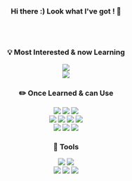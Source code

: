 ###             <div align=center>  Hi there :) Look what I've got ! 👋 </div>
<br>
<br>

<div align=center><h3> 💡 Most Interested & now Learning </h3></div>
<div align=center>
   <img src="https://img.shields.io/badge/kotlin-7F52FF?style=for-the-badge&logo=kotlin&logoColor=white">
   <br>
   <img src="https://img.shields.io/badge/spring-6DB33F?style=for-the-badge&logo=spring&logoColor=white"> 
   <br>
     
</div>
 
<div align=center><h3> ✏️ Once Learned & can Use </h3></div>
<div align=center>
   <img src="https://img.shields.io/badge/java-007396?style=for-the-badge&logo=java&logoColor=white"> 
   <img src="https://img.shields.io/badge/c++-00599C?style=for-the-badge&logo=c++&logoColor=white"> 
   <img src="https://img.shields.io/badge/python-3776AB?style=for-the-badge&logo=python&logoColor=white"> 
   <br>
   
   <img src="https://img.shields.io/badge/html5-E34F26?style=for-the-badge&logo=html5&logoColor=white"> 
   <img src="https://img.shields.io/badge/css-1572B6?style=for-the-badge&logo=css3&logoColor=white"> 
   <img src="https://img.shields.io/badge/mysql-4479A1?style=for-the-badge&logo=mysql&logoColor=white">
   <img src="https://img.shields.io/badge/firebase-FFCA28?style=for-the-badge&logo=firebase&logoColor=white">
   <br>
   
   <img src="https://img.shields.io/badge/kotlin-7F52FF?style=for-the-badge&logo=kotlin&logoColor=white"> 
   <img src="https://img.shields.io/badge/spring-6DB33F?style=for-the-badge&logo=spring&logoColor=white">
   <img src="https://img.shields.io/badge/django-092E20?style=for-the-badge&logo=django&logoColor=white">
   <br>       
</div>  

<div align=center><h3> 📘 Tools </h3></div>
<div align=center>
   <img src="https://img.shields.io/badge/GIT-F05032?style=for-the-badge&logo=GIT&logoColor=white"> 
   <img src="https://img.shields.io/badge/GITHUB-181717?style=for-the-badge&logo=GITHUB&logoColor=white">
   <br>
   <img src="https://img.shields.io/badge/Android Studio-3DDC84?style=for-the-badge&logo=Andriod Studio&logoColor=white">
   <img src="https://img.shields.io/badge/IntelliJ-000000?style=for-the-badge&logo=IntelliJ&logoColor=white">
   <img src="https://img.shields.io/badge/VSCode-007ACC?style=for-the-badge&logo=VSCode&logoColor=white">
   <br>
</div>

<!--
**sxunea/sxunea** is a ✨ _special_ ✨ repository because its `README.md` (this file) appears on your GitHub profile.

Here are some ideas to get you started:

- 🔭 I’m currently working on ...
- 🌱 I’m currently learning ...
- 👯 I’m looking to collaborate on ...
- 🤔 I’m looking for help with ...
- 💬 Ask me about ...
- 📫 How to reach me: ...
- 😄 Pronouns: ...
- ⚡ Fun fact: ...
-->
